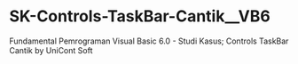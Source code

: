 # SK-Controls-TaskBar-Cantik__VB6
Fundamental Pemrograman Visual Basic 6.0 - Studi Kasus; Controls TaskBar Cantik by UniCont Soft
